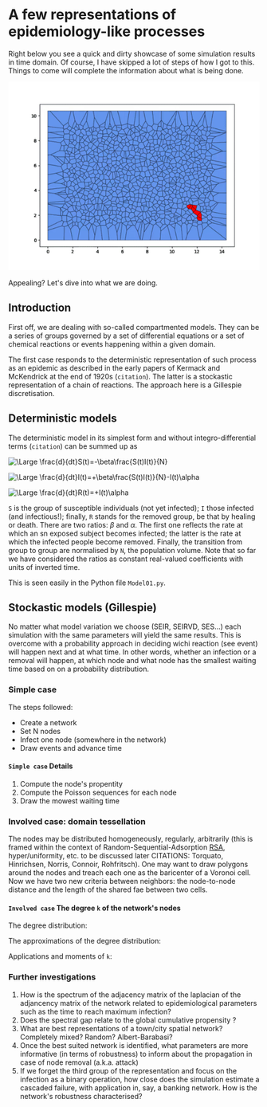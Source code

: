 # A few representations of epidemiology-like processes

Right below you see a quick and dirty showcase of some simulation results in time domain. Of course, I have skipped a lot of steps of how I got to this. Things to come will complete the information about what is being done.


![](assets/Voro5.gif)


Appealing? Let's dive into what we are doing.



## Introduction


First off, we are dealing with so-called compartmented models. They can be a series of groups governed by a set of differential equations or a set of chemical reactions or events happening within a given domain.

The first case responds to the deterministic representation of such process as an epidemic as described in the early papers of Kermack and McKendrick at the end of 1920s (`citation`).
The latter is a stockastic representation of a chain of reactions. The approach here is a Gillespie discretisation.





## Deterministic models

The deterministic model in its simplest form and without integro-differential terms (`citation`) can be summed up as

![\Large \frac{d}{dt}S(t)=-\beta\frac{S(t)I(t)}{N}](https://latex.codecogs.com/svg.latex?\Large&space;\frac{d}{dt}S(t)=-\beta\frac{S(t)I(t)}{N})

![\Large \frac{d}{dt}I(t)=+\beta\frac{S(t)I(t)}{N}-I(t)\alpha](https://latex.codecogs.com/svg.latex?\Large&space;\frac{d}{dt}I(t)=+\beta\frac{S(t)I(t)}{N}-I(t)\alpha)

![\Large \frac{d}{dt}R(t)=+I(t)\alpha](https://latex.codecogs.com/svg.latex?\Large&space;\frac{d}{dt}R(t)=+I(t)\alpha)


`S` is the group of susceptible individuals (not yet infected); `I` those infected (and infectious!); finally, `R` stands for the removed group, be that by healing or death. There are two ratios: $\beta$ and $\alpha$. The first one reflects the rate at which an sn exposed subject becomes infected; the latter is the rate at which the infected people become removed. Finally, the transition from group to group are normalised by `N`, the population volume. Note that so far we have considered the ratios as constant real-valued coefficients with units of inverted time.

 

This is seen easily in the Python file `Model01.py`.


## Stockastic models (Gillespie)

No matter what model variation we choose (SEIR, SEIRVD, SES...) each simulation with the same parameters will yield the same results. This is overcome with a probability approach in deciding wichi reaction (see event) will happen next and at what time. In other words, whether an infection or a removal will happen, at which node and what node has the smallest waiting time based on on a probability distribution.




### Simple case

The steps followed: 
* Create a network
* Set N nodes
* Infect one node (somewhere in the network)
* Draw events and advance time


#### `Simple case` Details

1. Compute the node's propentity
2. Compute the Poisson sequences for each node
3. Draw the mowest waiting time



### Involved case: domain tessellation

The nodes may be distributed homogeneously, regularly, arbitrarily (this is framed within the context of Random-Sequential-Adsorption [RSA](https://en.wikipedia.org/wiki/Random_sequential_adsorption), hyper/uniformity, etc. to be discussed later CITATIONS: Torquato, Hinrichsen, Norris, Connoir, Rohfritsch). One may want to draw polygons around the nodes and treach each one as the baricenter of a Voronoi cell. Now we have two new criteria between neighbors: the node-to-node distance and the length of the shared fae between two cells.






#### `Involved case` The degree `k` of the network's nodes

The degree distribution:

The approximations of the degree distribution:

Applications and moments of `k`:



### Further investigations

1) How is the spectrum of the adjacency matrix of the laplacian of the adjancency matrix of the network related to epidemiological parameters such as the time to reach maximum infection?
2) Does the spectral gap relate to the global cumulative propensity ?
3) What are best representations of a town/city spatial network? Completely mixed? Random? Albert-Barabasi?
4) Once the best suited network is identified, what parameters are more informative (in terms of robustness) to inform about the propagation in case of node removal (a.k.a. attack)
5) If we forget the third group of the representation and focus on the infection as a binary operation, how close does the simulation estimate a cascaded failure, with application in, say, a banking network. How is the network's robustness characterised?

